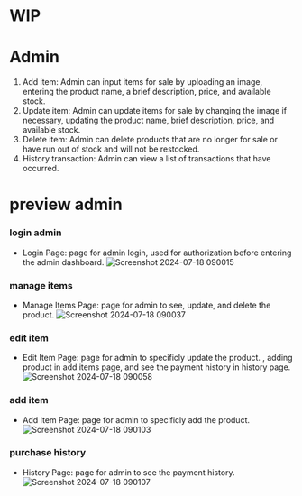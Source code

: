 # WIP

# Admin
1. Add item: Admin can input items for sale by uploading an image, entering the product name, a brief description, price, and available stock.
2. Update item: Admin can update items for sale by changing the image if necessary, updating the product name, brief description, price, and available stock.
3. Delete item: Admin can delete products that are no longer for sale or have run out of stock and will not be restocked.
4. History transaction: Admin can view a list of transactions that have occurred.


# preview admin

### login admin
- Login Page: page for admin login, used for authorization before entering the admin dashboard.
![Screenshot 2024-07-18 090015](https://github.com/user-attachments/assets/e51c6c39-fa27-4915-9ba5-35afd8c0eaed)


### manage items
- Manage Items Page: page for admin to see, update, and delete the product.
![Screenshot 2024-07-18 090037](https://github.com/user-attachments/assets/62747f22-7161-4465-b4ed-36c2321b9719)

### edit item
- Edit Item Page: page for admin to specificly update the product. , adding product in add items page, and see the payment history in history page.
![Screenshot 2024-07-18 090058](https://github.com/user-attachments/assets/5604e85b-9a6d-4397-a510-717cd2feb60a)

### add item
- Add Item Page: page for admin to specificly add the product.
![Screenshot 2024-07-18 090103](https://github.com/user-attachments/assets/af213b3f-1360-4a1c-a95f-e4956489b74f)

### purchase history
- History Page: page for admin to see the payment history.
![Screenshot 2024-07-18 090107](https://github.com/user-attachments/assets/a12fb550-78d5-447a-b43f-13a872ebaed9)
